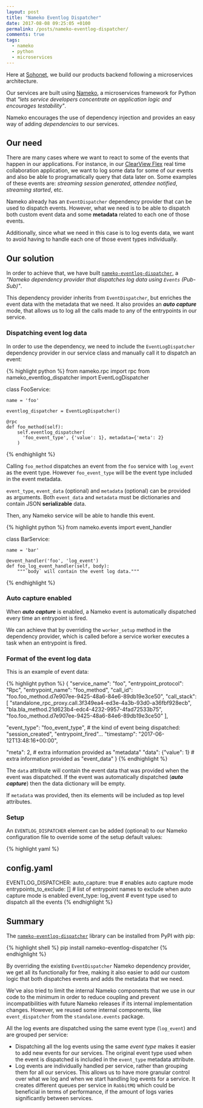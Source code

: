```yaml
---
layout: post
title: "Nameko Eventlog Dispatcher"
date: 2017-08-08 09:25:05 +0100
permalink: /posts/nameko-eventlog-dispatcher/
comments: true
tags:
  - nameko
  - python
  - microservices
---
```


Here at [Sohonet](https://twitter.com/sohonet), we build our products backend following a microservices architecture.

Our services are built using [Nameko](https://github.com/nameko/nameko), a microservices framework for Python that *"lets service developers concentrate on application logic and encourages testability"*.

Nameko encourages the use of dependency injection and provides an easy way of adding *dependencies* to our services.<!--more-->

## Our need

There are many cases where we want to react to some of the events that happen in our applications. For instance, in our [ClearView Flex](https://www.sohonet.com/clearview-flex/) real time collaboration application, we want to log some data for some of our events and also be able to programatically query that data later on. Some examples of these events are: *streaming session generated*, *attendee notified*, *streaming started*, etc.

Nameko already has an `EventDispatcher` dependency provider that can be used to dispatch events. However, what we need is to be able to dispatch both custom event data and some **metadata** related to each one of those events.

Additionally, since what we need in this case is to log events data, we want to avoid having to handle each one of those event types individually.

## Our solution

In order to achieve that, we have built [`nameko-eventlog-dispatcher`](https://github.com/sohonetlabs/nameko-eventlog-dispatcher), a *"Nameko dependency provider that dispatches log data using `Events` (Pub-Sub)"*.

This dependency provider inherits from `EventDispatcher`, but enriches the event data with the metadata that we need. It also provides an ***auto capture*** mode, that allows us to log all the calls made to any of the entrypoints in our service.

### Dispatching event log data

In order to use the dependency, we need to include the `EventLogDispatcher` dependency provider in our service class and manually call it to dispatch an event:

{% highlight python %}
from nameko.rpc import rpc
from nameko_eventlog_dispatcher import EventLogDispatcher


class FooService:

    name = 'foo'

    eventlog_dispatcher = EventLogDispatcher()

    @rpc
    def foo_method(self):
        self.eventlog_dispatcher(
          'foo_event_type', {'value': 1}, metadata={'meta': 2}
        )
{% endhighlight %}

Calling `foo_method` dispatches an event from the `foo` service with `log_event` as the event type. However `foo_event_type` will be the event type included in the event metadata.

`event_type`, `event_data` (optional) and `metadata` (optional) can be provided as arguments. Both `event_data` and `metadata` must be dictionaries and contain JSON **serializable** data.

Then, any Nameko service will be able to handle this event.

{% highlight python %}
from nameko.events import event_handler


class BarService:

    name = 'bar'

    @event_handler('foo', 'log_event')
    def foo_log_event_handler(self, body):
        """`body` will contain the event log data."""
{% endhighlight %}

### Auto capture enabled

When ***auto capture*** is enabled, a Nameko event is automatically dispatched every time an entrypoint is fired.

We can achieve that by overriding the `worker_setup` method in the dependency provider, which is called before a service worker executes a task when an entrypoint is fired.

### Format of the event log data

This is an example of event data:

{% highlight python %}
{
  "service_name": "foo",
  "entrypoint_protocol": "Rpc",
  "entrypoint_name": "foo_method",
  "call_id": "foo.foo_method.d7e907ee-9425-48a6-84e6-89db19e3ce50",
  "call_stack": [
    "standalone_rpc_proxy.call.3f349ea4-ed3e-4a3b-93d0-a36fbf928ecb",
    "bla.bla_method.21d623b4-edc4-4232-9957-4fad72533b75",
    "foo.foo_method.d7e907ee-9425-48a6-84e6-89db19e3ce50"
  ],

  "event_type": "foo_event_type",  # the kind of event being dispatched: "session_created", "entrypoint_fired"...
  "timestamp": "2017-06-12T13:48:16+00:00",

  "meta": 2,  # extra information provided as "metadata"
  "data": {"value": 1}  # extra information provided as "event_data"
}
{% endhighlight %}

The `data` attribute will contain the event data that was provided when the event was dispatched. If the event was automatically dispatched (***auto capture***) then the data dictionary will be empty.

If `metadata` was provided, then its elements will be included as top level attributes.

### Setup

An `EVENTLOG_DISPATCHER` element can be added (optional) to our Nameko configuration file to override some of the setup default values:

{% highlight yaml %}
## config.yaml

EVENTLOG_DISPATCHER:
  auto_capture: true  # enables auto capture mode
  entrypoints_to_exclude: []  # list of entrypoint names to exclude when auto capture mode is enabled
  event_type: log_event  # event type used to dispatch all the events
{% endhighlight %}

## Summary

The [`nameko-eventlog-dispatcher`](https://github.com/sohonetlabs/nameko-eventlog-dispatcher) library can be installed from PyPI with pip:

{% highlight shell %}
pip install nameko-eventlog-dispatcher
{% endhighlight %}

By overriding the existing `EventDispatcher` Nameko dependency provider, we get all its functionally for free, making it also easier to add our custom logic that both dispatches events and adds the metadata that we need.

We've also tried to limit the internal Nameko components that we use in our code to the minimum in order to reduce coupling and prevent incompatibilities with future Nameko releases if its internal implementation changes. However, we reused some internal components, like `event_dispatcher` from the `standalone.events` package.

All the log events are dispatched using the same event type (`log_event`) and are grouped per service:

- Dispatching all the log events using the same *event type* makes it easier to add new events for our services. The original event type used when the event is dispatched is included in the `event_type` metadata attribute.
- Log events are individually handled per service, rather than grouping them for all our services. This allows us to have more granular control over what we log and when we start handling log events for a service. It creates different queues per service in `RabbitMQ` which could be beneficial in terms of performance, if the amount of logs varies significantly between services.
